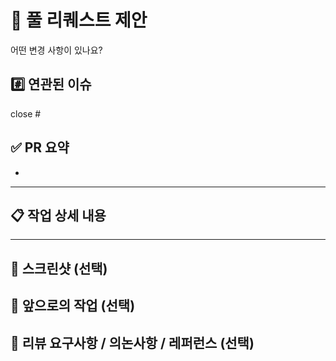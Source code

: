 # 🚀 풀 리퀘스트 제안

어떤 변경 사항이 있나요?

## #️⃣ 연관된 이슈

<!-- close #123 -->

close #


## ✅ PR 요약

<!-- 이번 PR에서 변경된 핵심 내용을 간결하게 설명해주세요. -->
- 

---
## 📋 작업 상세 내용


---

## 📸 스크린샷 (선택)

<!--UI/스타일 변경이 있다면, 전/후 비교 스크린샷 또는 데모 GIF 첨부-->


## 📌 앞으로의 작업 (선택)

<!--이 PR 이후로 진행해야 할 작업, 남은 TODO 등을 적어주세요.-->


## 💬 리뷰 요구사항 / 의논사항 / 레퍼런스 (선택)

<!--추가적으로 의논사항, 레퍼런스 링크 , 리뷰어가 특별히 봐주었으면 하는 부분이 있다면 작성해주세요-->
